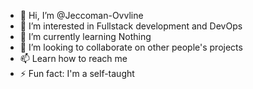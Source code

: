 - 👋 Hi, I’m @Jeccoman-Ovvline
- 👀 I’m interested in Fullstack development and DevOps
- 🌱 I’m currently learning Nothing
- 💞️ I’m looking to collaborate on other people's projects 
- 📫 Learn how to reach me 
- ⚡ Fun fact: I'm a self-taught 

<!---
Jeccoman/Jeccoman is a ✨ special ✨ repository because its `README.md` (this file) appears on your GitHub profile.
You can click the Preview link to take a look at your changes.
--->
